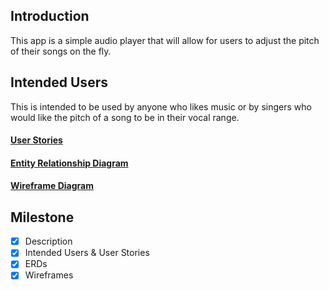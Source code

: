 ## Introduction
This app is a simple audio player that will allow for users to adjust the pitch of their songs on 
the fly. 

## Intended Users
This is intended to be used by anyone who likes music or by singers who would like the pitch of a
song to be in their vocal range.

#### [User Stories](docs/user-stories.md)

#### [Entity Relationship Diagram](docs/erd.md)

#### [Wireframe Diagram](docs/wireframe.md)

## Milestone
* [x] Description
* [x] Intended Users &amp; User Stories
* [x] ERDs
* [x] Wireframes